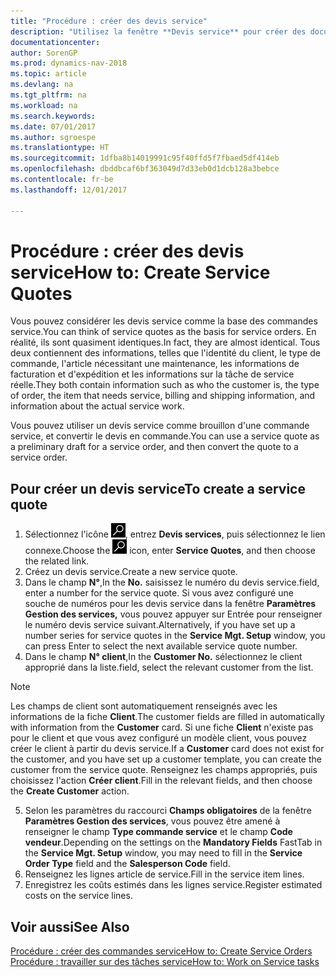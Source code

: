 ```yaml
---
title: "Procédure : créer des devis service"
description: "Utilisez la fenêtre **Devis service** pour créer des documents dans lesquels vous saisissez des informations sur un service, tel que réparation et maintenance, pour des articles de service à la demande du client. Vous pouvez utiliser un devis service comme brouillon d'une commande service, et convertir le devis en commande."
documentationcenter: 
author: SorenGP
ms.prod: dynamics-nav-2018
ms.topic: article
ms.devlang: na
ms.tgt_pltfrm: na
ms.workload: na
ms.search.keywords: 
ms.date: 07/01/2017
ms.author: sgroespe
ms.translationtype: HT
ms.sourcegitcommit: 1dfba8b14019991c95f40ffd5f7fbaed5df414eb
ms.openlocfilehash: dbddbcaf6bf363049d7d33eb0d1dcb128a3bebce
ms.contentlocale: fr-be
ms.lasthandoff: 12/01/2017

---
```

# <a name="how-to-create-service-quotes"></a><span data-ttu-id="fbe91-104">Procédure : créer des devis service</span><span class="sxs-lookup"><span data-stu-id="fbe91-104">How to: Create Service Quotes</span></span>
<span data-ttu-id="fbe91-105">Vous pouvez considérer les devis service comme la base des commandes service.</span><span class="sxs-lookup"><span data-stu-id="fbe91-105">You can think of service quotes as the basis for service orders.</span></span> <span data-ttu-id="fbe91-106">En réalité, ils sont quasiment identiques.</span><span class="sxs-lookup"><span data-stu-id="fbe91-106">In fact, they are almost identical.</span></span> <span data-ttu-id="fbe91-107">Tous deux contiennent des informations, telles que l'identité du client, le type de commande, l'article nécessitant une maintenance, les informations de facturation et d'expédition et les informations sur la tâche de service réelle.</span><span class="sxs-lookup"><span data-stu-id="fbe91-107">They both contain information such as who the customer is, the type of order, the item that needs service, billing and shipping information, and information about the actual service work.</span></span>
 
<span data-ttu-id="fbe91-108">Vous pouvez utiliser un devis service comme brouillon d'une commande service, et convertir le devis en commande.</span><span class="sxs-lookup"><span data-stu-id="fbe91-108">You can use a service quote as a preliminary draft for a service order, and then convert the quote to a service order.</span></span>  
  
## <a name="to-create-a-service-quote"></a><span data-ttu-id="fbe91-109">Pour créer un devis service</span><span class="sxs-lookup"><span data-stu-id="fbe91-109">To create a service quote</span></span>  
1. <span data-ttu-id="fbe91-110">Sélectionnez l'icône ![Page ou état pour la recherche](media/ui-search/search_small.png "Page ou état pour la recherche"), entrez **Devis services**, puis sélectionnez le lien connexe.</span><span class="sxs-lookup"><span data-stu-id="fbe91-110">Choose the ![Search for Page or Report](media/ui-search/search_small.png "Search for Page or Report icon") icon, enter **Service Quotes**, and then choose the related link.</span></span>  
2. <span data-ttu-id="fbe91-111">Créez un devis service.</span><span class="sxs-lookup"><span data-stu-id="fbe91-111">Create a new service quote.</span></span>  
3. <span data-ttu-id="fbe91-112">Dans le champ **N°**,</span><span class="sxs-lookup"><span data-stu-id="fbe91-112">In the **No.**</span></span> <span data-ttu-id="fbe91-113">saisissez le numéro du devis service.</span><span class="sxs-lookup"><span data-stu-id="fbe91-113">field, enter a number for the service quote.</span></span> <span data-ttu-id="fbe91-114">Si vous avez configuré une souche de numéros pour les devis service dans la fenêtre **Paramètres Gestion des services,** vous pouvez appuyer sur Entrée pour renseigner le numéro devis service suivant.</span><span class="sxs-lookup"><span data-stu-id="fbe91-114">Alternatively, if you have set up a number series for service quotes in the **Service Mgt. Setup** window, you can press Enter to select the next available service quote number.</span></span>  
4. <span data-ttu-id="fbe91-115">Dans le champ **N° client**,</span><span class="sxs-lookup"><span data-stu-id="fbe91-115">In the **Customer No.**</span></span>  <span data-ttu-id="fbe91-116">sélectionnez le client approprié dans la liste.</span><span class="sxs-lookup"><span data-stu-id="fbe91-116">field, select the relevant customer from the list.</span></span>  

  > [!Note]  
  >  <span data-ttu-id="fbe91-117">Les champs de client sont automatiquement renseignés avec les informations de la fiche **Client**.</span><span class="sxs-lookup"><span data-stu-id="fbe91-117">The customer fields are filled in automatically with information from the **Customer** card.</span></span> <span data-ttu-id="fbe91-118">Si une fiche **Client** n'existe pas pour le client et que vous avez configuré un modèle client, vous pouvez créer le client à partir du devis service.</span><span class="sxs-lookup"><span data-stu-id="fbe91-118">If a **Customer** card does not exist for the customer, and you have set up a customer template, you can create the customer from the service quote.</span></span> <span data-ttu-id="fbe91-119">Renseignez les champs appropriés, puis choisissez l'action **Créer client**.</span><span class="sxs-lookup"><span data-stu-id="fbe91-119">Fill in the relevant fields, and then choose the **Create Customer** action.</span></span>  
  
5. <span data-ttu-id="fbe91-120">Selon les paramètres du raccourci **Champs obligatoires** de la fenêtre **Paramètres Gestion des services**, vous pouvez être amené à renseigner le champ **Type commande service** et le champ **Code vendeur**.</span><span class="sxs-lookup"><span data-stu-id="fbe91-120">Depending on the settings on the **Mandatory Fields** FastTab in the **Service Mgt. Setup** window, you may need to fill in the **Service Order Type** field and the **Salesperson Code** field.</span></span>  
6. <span data-ttu-id="fbe91-121">Renseignez les lignes article de service.</span><span class="sxs-lookup"><span data-stu-id="fbe91-121">Fill in the service item lines.</span></span>  
7. <span data-ttu-id="fbe91-122">Enregistrez les coûts estimés dans les lignes service.</span><span class="sxs-lookup"><span data-stu-id="fbe91-122">Register estimated costs on the service lines.</span></span>  
  
## <a name="see-also"></a><span data-ttu-id="fbe91-123">Voir aussi</span><span class="sxs-lookup"><span data-stu-id="fbe91-123">See Also</span></span>  
[<span data-ttu-id="fbe91-124">Procédure : créer des commandes service</span><span class="sxs-lookup"><span data-stu-id="fbe91-124">How to: Create Service Orders</span></span>](service-how-to-create-service-orders.md)  
[<span data-ttu-id="fbe91-125">Procédure : travailler sur des tâches service</span><span class="sxs-lookup"><span data-stu-id="fbe91-125">How to: Work on Service tasks</span></span>](service-how-to-work-on-service-tasks.md)  

 
